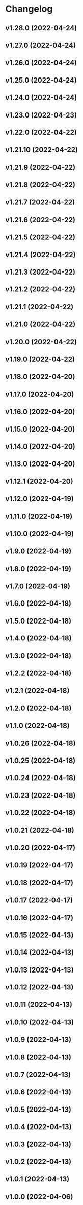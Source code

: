 # Changelog

<!--next-version-placeholder-->

## v1.28.0 (2022-04-24)


## v1.27.0 (2022-04-24)


## v1.26.0 (2022-04-24)


## v1.25.0 (2022-04-24)


## v1.24.0 (2022-04-24)


## v1.23.0 (2022-04-23)


## v1.22.0 (2022-04-22)


## v1.21.10 (2022-04-22)


## v1.21.9 (2022-04-22)


## v1.21.8 (2022-04-22)


## v1.21.7 (2022-04-22)


## v1.21.6 (2022-04-22)


## v1.21.5 (2022-04-22)


## v1.21.4 (2022-04-22)


## v1.21.3 (2022-04-22)


## v1.21.2 (2022-04-22)


## v1.21.1 (2022-04-22)


## v1.21.0 (2022-04-22)


## v1.20.0 (2022-04-22)


## v1.19.0 (2022-04-22)


## v1.18.0 (2022-04-20)


## v1.17.0 (2022-04-20)


## v1.16.0 (2022-04-20)


## v1.15.0 (2022-04-20)


## v1.14.0 (2022-04-20)


## v1.13.0 (2022-04-20)


## v1.12.1 (2022-04-20)


## v1.12.0 (2022-04-19)


## v1.11.0 (2022-04-19)


## v1.10.0 (2022-04-19)


## v1.9.0 (2022-04-19)


## v1.8.0 (2022-04-19)


## v1.7.0 (2022-04-19)


## v1.6.0 (2022-04-18)


## v1.5.0 (2022-04-18)


## v1.4.0 (2022-04-18)


## v1.3.0 (2022-04-18)


## v1.2.2 (2022-04-18)


## v1.2.1 (2022-04-18)


## v1.2.0 (2022-04-18)


## v1.1.0 (2022-04-18)


## v1.0.26 (2022-04-18)


## v1.0.25 (2022-04-18)


## v1.0.24 (2022-04-18)


## v1.0.23 (2022-04-18)


## v1.0.22 (2022-04-18)


## v1.0.21 (2022-04-18)


## v1.0.20 (2022-04-17)


## v1.0.19 (2022-04-17)


## v1.0.18 (2022-04-17)


## v1.0.17 (2022-04-17)


## v1.0.16 (2022-04-17)


## v1.0.15 (2022-04-13)


## v1.0.14 (2022-04-13)


## v1.0.13 (2022-04-13)


## v1.0.12 (2022-04-13)


## v1.0.11 (2022-04-13)


## v1.0.10 (2022-04-13)


## v1.0.9 (2022-04-13)


## v1.0.8 (2022-04-13)


## v1.0.7 (2022-04-13)


## v1.0.6 (2022-04-13)


## v1.0.5 (2022-04-13)


## v1.0.4 (2022-04-13)


## v1.0.3 (2022-04-13)


## v1.0.2 (2022-04-13)


## v1.0.1 (2022-04-13)


## v1.0.0 (2022-04-06)

